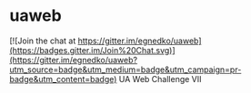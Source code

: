 # uaweb

[![Join the chat at https://gitter.im/egnedko/uaweb](https://badges.gitter.im/Join%20Chat.svg)](https://gitter.im/egnedko/uaweb?utm_source=badge&utm_medium=badge&utm_campaign=pr-badge&utm_content=badge)
UA Web Challenge VIІ
